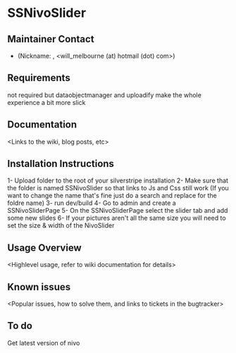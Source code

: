 # <MODULENAME> SSNivoSlider
    
## Maintainer Contact   

 * <William Melbourne> (Nickname: <vancouverwill>, <will_melbourne (at) hotmail (dot) com>)

## Requirements

not required but dataobjectmanager and uploadify make the whole experience a bit more slick

## Documentation

<Links to the wiki, blog posts, etc>

## Installation Instructions

1- Upload folder to the root of your silverstripe installation
2- Make sure that the folder is named SSNivoSlider so that links to Js and Css still work
(If you want to change the name that's fine just do a search and replace for the foldre name)
3- run dev/build
4- Go to admin and create a SSNivoSliderPage
5- On the SSNivoSliderPage select the slider tab and add some new slides
6- If your pictures aren't all the same size you will need to set the size & width of the NivoSlider

## Usage Overview

<Highlevel usage, refer to wiki documentation for details>

## Known issues

<Popular issues, how to solve them, and links to tickets in the bugtracker>

## To do

Get latest version of nivo
